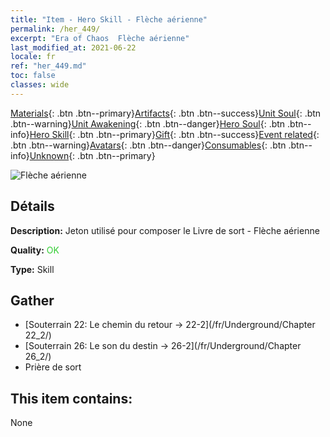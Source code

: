 ```yaml
---
title: "Item - Hero Skill - Flèche aérienne"
permalink: /her_449/
excerpt: "Era of Chaos  Flèche aérienne"
last_modified_at: 2021-06-22
locale: fr
ref: "her_449.md"
toc: false
classes: wide
---
```

 [Materials](/ItemsFR/){: .btn .btn--primary}[Artifacts](/ItemsFR/Artifacts/){: .btn .btn--success}[Unit Soul](/ItemsFR/UnitSoul/){: .btn .btn--warning}[Unit Awakening](/ItemsFR/UnitAwakening/){: .btn .btn--danger}[Hero Soul](/ItemsFR/HeroSoul/){: .btn .btn--info}[Hero Skill](/ItemsFR/HeroSkill/){: .btn .btn--primary}[Gift](/ItemsFR/Gift/){: .btn .btn--success}[Event related](/ItemsFR/Events/){: .btn .btn--warning}[Avatars](/ItemsFR/Avatars/){: .btn .btn--danger}[Consumables](/ItemsFR/Consumables/){: .btn .btn--info}[Unknown](/ItemsFR/Unknown/){: .btn .btn--primary}

 ![Flèche aérienne](/images/t/ps_daqishenjian.png)

## Détails
 **Description:** Jeton utilisé pour composer le Livre de sort - Flèche aérienne

 **Quality:** <span style="color: #32CD32">OK</span>

 **Type:** Skill

## Gather

*    [Souterrain 22: Le chemin du retour -> 22-2](/fr/Underground/Chapter 22_2/) 
*    [Souterrain 26: Le son du destin -> 26-2](/fr/Underground/Chapter 26_2/) 
*    Prière de sort 

## This item contains:

  None

